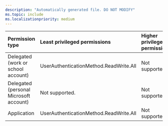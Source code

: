 ```yaml
---
description: "Automatically generated file. DO NOT MODIFY"
ms.topic: include
ms.localizationpriority: medium
---
```


|Permission type|Least privileged permissions|Higher privileged permissions|
|:---|:---|:---|
|Delegated (work or school account)|UserAuthenticationMethod.ReadWrite.All|Not supported.|
|Delegated (personal Microsoft account)|Not supported.|Not supported.|
|Application|UserAuthenticationMethod.ReadWrite.All|Not supported.|

